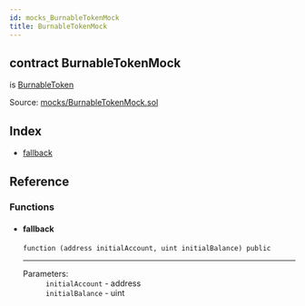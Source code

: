 ```yaml
---
id: mocks_BurnableTokenMock
title: BurnableTokenMock
---
```


<div class="contract-doc"><div class="contract"><h2 class="contract-header"><span class="contract-kind">contract</span> BurnableTokenMock</h2><p class="base-contracts"><span>is</span> <a href="token_ERC20_BurnableToken.html">BurnableToken</a></p><div class="source">Source: <a href="https://github.com/Monetary-Foundation/MonetaryCoin/blob/v1.0.0/contracts/mocks/BurnableTokenMock.sol" target="_blank">mocks/BurnableTokenMock.sol</a></div></div><div class="index"><h2>Index</h2><ul><li><a href="mocks_BurnableTokenMock.html#">fallback</a></li></ul></div><div class="reference"><h2>Reference</h2><div class="functions"><h3>Functions</h3><ul><li><div class="item function"><span id="fallback" class="anchor-marker"></span><h4 class="name">fallback</h4><div class="body"><code class="signature">function <strong></strong><span>(address initialAccount, uint initialBalance) </span><span>public </span></code><hr/><dl><dt><span class="label-parameters">Parameters:</span></dt><dd><div><code>initialAccount</code> - address</div><div><code>initialBalance</code> - uint</div></dd></dl></div></div></li></ul></div></div></div>
